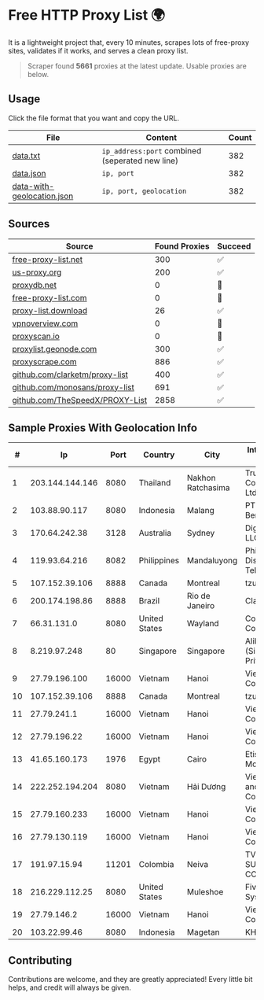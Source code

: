 
# Free HTTP Proxy List 🌍

It is a lightweight project that, every 10 minutes, scrapes lots of free-proxy sites, validates if it works, and serves a clean proxy list.


> Scraper found **5661** proxies at the latest update. Usable proxies are below.

## Usage

Click the file format that you want and copy the URL.


|File|Content|Count|
|----|-------|-----|
|[data.txt](https://raw.githubusercontent.com/themiralay/Proxy-List-World/master/data.txt)|`ip_address:port` combined (seperated new line)|382|
|[data.json](https://raw.githubusercontent.com/themiralay/Proxy-List-World/master/data.json)|`ip, port`|382|
|[data-with-geolocation.json](https://raw.githubusercontent.com/themiralay/Proxy-List-World/master/data-with-geolocation.json)|`ip, port, geolocation`|382|

## Sources

|Source|Found Proxies|Succeed|
|------|-------------|-------|
|[free-proxy-list.net](https://free-proxy-list.net)|300|✅|
|[us-proxy.org](https://www.us-proxy.org)|200|✅|
|[proxydb.net](http://proxydb.net)|0|🚫|
|[free-proxy-list.com](https://free-proxy-list.com/?page=&port=&type%5B%5D=http&type%5B%5D=https&up_time=0&search=Search)|0|🚫|
|[proxy-list.download](https://www.proxy-list.download/HTTP)|26|✅|
|[vpnoverview.com](https://vpnoverview.com/privacy/anonymous-browsing/free-proxy-servers)|0|🚫|
|[proxyscan.io](https://www.proxyscan.io)|0|🚫|
|[proxylist.geonode.com](https://proxylist.geonode.com/api/proxy-list?limit=300&page=1&sort_by=lastChecked&sort_type=desc&protocols=http,https)|300|✅|
|[proxyscrape.com](https://api.proxyscrape.com/v2/?request=displayproxies&protocol=http&timeout=10000&country=all&ssl=all&anonymity=all)|886|✅|
|[github.com/clarketm/proxy-list](https://raw.githubusercontent.com/clarketm/proxy-list/master/proxy-list-raw.txt)|400|✅|
|[github.com/monosans/proxy-list](https://raw.githubusercontent.com/monosans/proxy-list/main/proxies/http.txt)|691|✅|
|[github.com/TheSpeedX/PROXY-List](https://raw.githubusercontent.com/TheSpeedX/PROXY-List/master/http.txt)|2858|✅|


## Sample Proxies With Geolocation Info

|#|Ip|Port|Country|City|Internet Service Provider|
|-|--|----|-------|----|-------------------------|
|1|203.144.144.146|8080|Thailand|Nakhon Ratchasima|True Internet Corporation CO. Ltd.|
|2|103.88.90.117|8080|Indonesia|Malang|PT Paket Switch Bersama|
|3|170.64.242.38|3128|Australia|Sydney|DigitalOcean, LLC|
|4|119.93.64.216|8082|Philippines|Mandaluyong|Philippine Long Distance Telephone Co.|
|5|107.152.39.106|8888|Canada|Montreal|tzulo, inc.|
|6|200.174.198.86|8888|Brazil|Rio de Janeiro|Claro S.A|
|7|66.31.131.0|8080|United States|Wayland|Comcast Cable Communications|
|8|8.219.97.248|80|Singapore|Singapore|Alibaba Cloud (Singapore) Private Limited|
|9|27.79.196.100|16000|Vietnam|Hanoi|Viettel Corporation|
|10|107.152.39.106|8888|Canada|Montreal|tzulo, inc.|
|11|27.79.241.1|16000|Vietnam|Hanoi|Viettel Corporation|
|12|27.79.196.22|16000|Vietnam|Hanoi|Viettel Corporation|
|13|41.65.160.173|1976|Egypt|Cairo|Etisalat Misr Mobile BB|
|14|222.252.194.204|8080|Vietnam|Hải Dương|VietNam Post and Telecom Corporation|
|15|27.79.160.233|16000|Vietnam|Hanoi|Viettel Corporation|
|16|27.79.130.119|16000|Vietnam|Hanoi|Viettel Corporation|
|17|191.97.15.94|11201|Colombia|Neiva|TV AZTECA SUCURSAL COLOMBIA|
|18|216.229.112.25|8080|United States|Muleshoe|Five Area Systems, LLC|
|19|27.79.146.2|16000|Vietnam|Hanoi|Viettel Corporation|
|20|103.22.99.46|8080|Indonesia|Magetan|KHALISTAGROUP|



## Contributing

Contributions are welcome, and they are greatly appreciated! Every
little bit helps, and credit will always be given.

